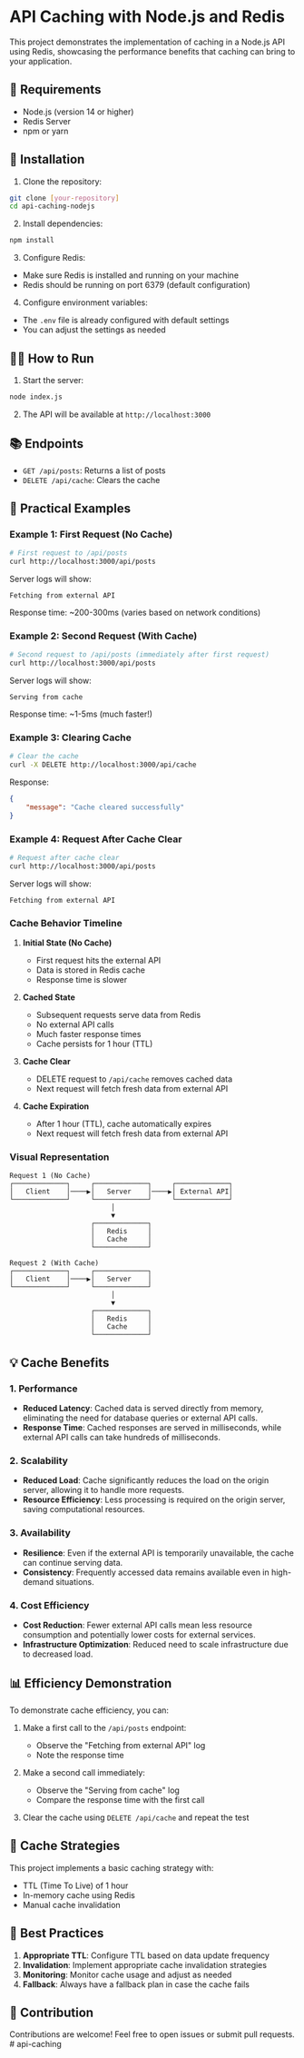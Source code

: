 # API Caching with Node.js and Redis

This project demonstrates the implementation of caching in a Node.js API using Redis, showcasing the performance benefits that caching can bring to your application.

## 🚀 Requirements

- Node.js (version 14 or higher)
- Redis Server
- npm or yarn

## 🔧 Installation

1. Clone the repository:
```bash
git clone [your-repository]
cd api-caching-nodejs
```

2. Install dependencies:
```bash
npm install
```

3. Configure Redis:
- Make sure Redis is installed and running on your machine
- Redis should be running on port 6379 (default configuration)

4. Configure environment variables:
- The `.env` file is already configured with default settings
- You can adjust the settings as needed

## 🏃‍♂️ How to Run

1. Start the server:
```bash
node index.js
```

2. The API will be available at `http://localhost:3000`

## 📚 Endpoints

- `GET /api/posts`: Returns a list of posts
- `DELETE /api/cache`: Clears the cache

## 🔄 Practical Examples

### Example 1: First Request (No Cache)
```bash
# First request to /api/posts
curl http://localhost:3000/api/posts
```

Server logs will show:
```
Fetching from external API
```

Response time: ~200-300ms (varies based on network conditions)

### Example 2: Second Request (With Cache)
```bash
# Second request to /api/posts (immediately after first request)
curl http://localhost:3000/api/posts
```

Server logs will show:
```
Serving from cache
```

Response time: ~1-5ms (much faster!)

### Example 3: Clearing Cache
```bash
# Clear the cache
curl -X DELETE http://localhost:3000/api/cache
```

Response:
```json
{
    "message": "Cache cleared successfully"
}
```

### Example 4: Request After Cache Clear
```bash
# Request after cache clear
curl http://localhost:3000/api/posts
```

Server logs will show:
```
Fetching from external API
```

### Cache Behavior Timeline

1. **Initial State (No Cache)**
   - First request hits the external API
   - Data is stored in Redis cache
   - Response time is slower

2. **Cached State**
   - Subsequent requests serve data from Redis
   - No external API calls
   - Much faster response times
   - Cache persists for 1 hour (TTL)

3. **Cache Clear**
   - DELETE request to `/api/cache` removes cached data
   - Next request will fetch fresh data from external API

4. **Cache Expiration**
   - After 1 hour (TTL), cache automatically expires
   - Next request will fetch fresh data from external API

### Visual Representation

```
Request 1 (No Cache)
┌─────────────┐     ┌─────────────┐     ┌─────────────┐
│   Client    │────▶│   Server    │────▶│ External API│
└─────────────┘     └─────────────┘     └─────────────┘
                         │
                         ▼
                    ┌─────────────┐
                    │   Redis     │
                    │   Cache     │
                    └─────────────┘

Request 2 (With Cache)
┌─────────────┐     ┌─────────────┐
│   Client    │────▶│   Server    │
└─────────────┘     └─────────────┘
                         │
                         ▼
                    ┌─────────────┐
                    │   Redis     │
                    │   Cache     │
                    └─────────────┘
```

## 💡 Cache Benefits

### 1. Performance
- **Reduced Latency**: Cached data is served directly from memory, eliminating the need for database queries or external API calls.
- **Response Time**: Cached responses are served in milliseconds, while external API calls can take hundreds of milliseconds.

### 2. Scalability
- **Reduced Load**: Cache significantly reduces the load on the origin server, allowing it to handle more requests.
- **Resource Efficiency**: Less processing is required on the origin server, saving computational resources.

### 3. Availability
- **Resilience**: Even if the external API is temporarily unavailable, the cache can continue serving data.
- **Consistency**: Frequently accessed data remains available even in high-demand situations.

### 4. Cost Efficiency
- **Cost Reduction**: Fewer external API calls mean less resource consumption and potentially lower costs for external services.
- **Infrastructure Optimization**: Reduced need to scale infrastructure due to decreased load.

## 📊 Efficiency Demonstration

To demonstrate cache efficiency, you can:

1. Make a first call to the `/api/posts` endpoint:
   - Observe the "Fetching from external API" log
   - Note the response time

2. Make a second call immediately:
   - Observe the "Serving from cache" log
   - Compare the response time with the first call

3. Clear the cache using `DELETE /api/cache` and repeat the test

## 🔄 Cache Strategies

This project implements a basic caching strategy with:
- TTL (Time To Live) of 1 hour
- In-memory cache using Redis
- Manual cache invalidation

## 📝 Best Practices

1. **Appropriate TTL**: Configure TTL based on data update frequency
2. **Invalidation**: Implement appropriate cache invalidation strategies
3. **Monitoring**: Monitor cache usage and adjust as needed
4. **Fallback**: Always have a fallback plan in case the cache fails

## 🤝 Contribution

Contributions are welcome! Feel free to open issues or submit pull requests. # api-caching
